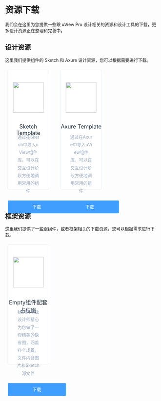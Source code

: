 # 资源下载

我们会在这里为您提供一些跟 uView Pro 设计相关的资源和设计工具的下载，更多设计资源正在整理和完善中。

## 设计资源

这里我们提供组件的 Sketch 和 Axure 设计资源，您可以根据需要进行下载。

<div class="cards">
    <ul class="container">   
        <li >
            <div class="card">
                <img src="https://ik.imagekit.io/anyup/uview-pro/docs/resource/sketch-template.png" alt="">
                <h3>Sketch Template</h3>
                <p>通过在Sketch中导入uView组件库，可以在交互设计阶段方便地调用常用的组件</p>
                <a href="/resources/sketch.zip">下载</a>
            </div>
        </li>
        <li >
            <div class="card">
                <img src="https://ik.imagekit.io/anyup/uview-pro/docs/resource/axure-template.png" alt="">
                <h3>Axure Template</h3>
                <p>通过在Axure中导入uView组件库，可以在交互设计阶段方便地调用常用的组件</p>
                <a href="/resources/axure.zip">下载</a>
            </div>
        </li>
    </ul>
</div>

## 框架资源

这里我们提供了一些跟组件，或者框架相关的下载资源，您可以根据需求进行下载。

<div class="cards">
    <ul class="container">   
        <!-- <li >
            <div class="card">
                <img src="https://ik.imagekit.io/anyup/uview-pro/docs/resource/i18n-demo.png" alt="">
                <h3>I18n多语言示例</h3>
                <p>我们为您制作了一个I18n多语言的示例工程，下载运行即可，注意此版本不适用于nvue</p>
                <a href="/resources/i18n.zip">下载</a>
            </div>
        </li>
        <li >
            <div class="card">
                <img src="https://ik.imagekit.io/anyup/uview-pro/docs/resource/scaffold-demo.png" alt="">
                <h3>脚手架空白工程</h3>
                <p>已配置uView的空白项目，适用于新项目或者学习使用，下载后在HX中运行即可</p>
                <a href="/resources/uView-cli.zip">下载</a>
            </div>
        </li>
        <li >
            <div class="card">
                <img src="https://ik.imagekit.io/anyup/uview-pro/docs/resource/tabbar-demo.png" alt="">
                <h3>Tabbar组件使用示例</h3>
                <p>请注意配合文档说明使用此组件，这里为组件的使用示例工程，下载即可使用</p>
                <a href="/resources/Tabbar.zip">下载</a>
            </div>
        </li> -->
        <li >
            <div class="card">
                <img src="https://ik.imagekit.io/anyup/uview-pro/docs/resource/empty-placeholder.png" alt="">
                <h3>Empty组件配套占位图</h3>
                <p>我们的专业设计师精心为您做了一套精美的缺省图，涵盖各个场景，文件内含图片和Sketch源文件</p>
                <a href="/resources/empty.zip">下载</a>
            </div>
        </li>
    </ul>
</div>

<style lang="scss">
	.card {
		background: #fbfcfd;
		height: 204px;
		text-align: center
	}

	.card h4 {
		font-size: 18px;
		color: #1f2d3d;
		font-weight: 400;
		margin: 0
	}

	.card span {
		font-size: 14px;
		color: #99a9bf
    }
    
    .card {
		height: 394px;
		width: 100%;
		background: #fff;
		border: 1px solid #eaeefb;
		border-radius: 5px;
		box-sizing: border-box;
		text-align: center;
		position: relative;
		transition: bottom .3s;
        bottom: 0;
        transition: box-shadow .3s;
    }
    
    .card:hover {
        box-shadow: 0 3px 5px -4px rgba(0,0,0,.12), 0 4px 12px 0 rgba(0,0,0,.08), 0 9px 24px 6px rgba(0,0,0,.05);
    }

	.card img {
		margin: 40px auto 35px;
        height: 100px;
        width: 100px
	}

	.card h3 {
		margin: 0 0 10px;
		font-size: 18px;
		color: #1f2f3d;
		font-weight: 400;
		height: 22px
	}

	.card p {
		font-size: 14px;
		color: #99a9bf;
		padding: 0 30px;
		margin: 0;
		word-break: break-all;
		line-height: 1.8
	}

	.card a {
		height: 42px;
		width: 190px;
		display: inline-block;
		line-height: 42px;
		font-size: 14px;
		background-color: #409eff;
		color: #fff;
		text-align: center;
		border: 0;
		padding: 0;
		cursor: pointer;
		border-radius: 2px;
		transition: all .3s;
		text-decoration: none;
        margin-top: 20px;
        transition: opacity 0.3s;
    }

    .card a:hover {
        opacity: 0.75;
    }
    
    .cards {
		margin: 0px 0 70px
        
	}

	.cards .container {
		padding: 0;
		margin: 0 -11px;
		width: auto
	}

	.cards .container:after,
	.cards .container:before {
		display: table;
		content: ""
	}

	.cards .container:after {
		clear: both
	}

	.cards li {
		width: 33%;
		padding: 0 19px;
		box-sizing: border-box;
		float: left;
		list-style: none;
        margin-top: 8px;
	}

	@media (max-width:850px) {
		.cards li {
			max-width: 500px;
			float: none;
			margin: 10px auto 30px;
			width: 80%
		}

		.cards li .card {
			height: auto;
			padding-bottom: 20px
		}

		.cards h3 {
			height: auto
		}
	}
</style>
